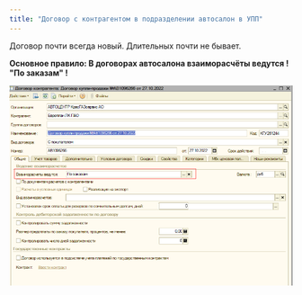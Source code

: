 ```yaml
---
title: "Договор с контрагентом в подразделении автосалон в УПП" 
---
```


Договор почти всегда новый. Длительных почти не бывает.

**Основное правило: В договорах автосалона взаиморасчёты ведутся ! "По заказам" !**

![](_attach/Pasted%20image%2020221116120437.png)
